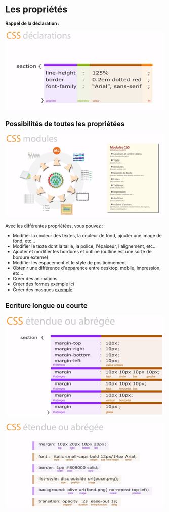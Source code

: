 # Les propriétés

**Rappel de la déclaration :**

![rappel](img/declaration.png)


## Possibilités de toutes les propriétées

![liste](img/listing.png)

Avec les différentes propriétées, vous pouvez :

- Modifier la couleur des textes, la couleur de fond, ajouter une image de fond, etc...
- Modifier le texte dont la taille, la police, l'épaiseur, l'alignement, etc..
- Ajouter et modifier les bordures et outline (outline est une sorte de bordure externe)
- Modifier les espacement et le style de positionnement
- Obtenir une différence d'apparence entre desktop, mobile, impression, etc...
- Créer des animations
- Créer des formes [exemple ici](https://css-tricks.com/examples/ShapesOfCSS/)
- Créer des masques [exemple](https://css-tricks.com/clipping-masking-css/)


## Ecriture longue ou courte

![liste](img/margin-1.png)


![liste](img/courtes.png)